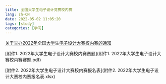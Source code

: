 ```yaml
---
title: 全国大学生电子设计竞赛校内赛
lang: zh-CN
date: 2022-05-02 11:05:20
tags: [study]
categories: [学习]
---
```


[关于举办2022年全国大学生电子设计大赛校内赛的通知](关于举办2022年全国大学生电子设计大赛校内赛的通知_智慧海大门户.pdf)

[附件1. 2022年大学生电子设计大赛校内赛赛题](附件1. 2022年大学生电子设计大赛校内赛赛题.pdf)

[附件2. 2022年大学生电子设计大赛校内赛报名表](附件2. 2022年大学生电子设计大赛校内赛报名表.xlsx)